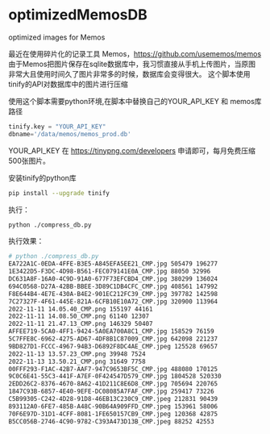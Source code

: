 # optimizedMemosDB
optimized images for Memos

最近在使用碎片化的记录工具 Memos，https://github.com/usememos/memos 
由于Memos把图片保存在sqlite数据库中，我习惯直接从手机上传图片，当原图非常大且使用时间久了图片非常多的时候，数据库会变得很大。
这个脚本使用tinify的API对数据库中的图片进行压缩

使用这个脚本需要python环境,在脚本中替换自己的YOUR_API_KEY 和 memos库路径
```python
tinify.key = "YOUR_API_KEY"
dbname='/data/memos/memos_prod.db'
```

YOUR_API_KEY 在 https://tinypng.com/developers 申请即可，每月免费压缩500张图片。

安装tinify的python库
```sh
pip install --upgrade tinify
```

执行：
```sh
python ./compress_db.py

```
执行效果：
```sh
# python ./compress_db.py
EA722A1C-0EDA-4FFE-B3E5-A845EFA5EE21_CMP.jpg 505479 196277
1E3422D5-F3DC-4D98-B561-FEC079141E0A_CMP.jpg 88050 32996
DC631A8F-16A0-4C9D-91A0-677F73EFCBD4_CMP.jpg 380299 136024
694C0568-D27A-42BB-BBEE-3D89C1DB4CFC_CMP.jpg 408561 147992
F8E644B4-4E7E-430A-B4E2-901EC212FC39_CMP.jpg 397782 142598
7C27327F-4F61-445E-821A-6CFB10E10A72_CMP.jpg 320900 113964
2022-11-11 14.05.40_CMP.png 155197 44161
2022-11-11 14.08.50_CMP.png 61140 12307
2022-11-11 21.47.13_CMP.png 146329 50407
AFFEE719-5CA0-4FF1-9424-5A0EA700A8C1_CMP.jpg 158529 76159
5C7FFE8C-6962-4275-AD67-4DF8B1C87009_CMP.jpg 642098 221237
9BD827D1-FCCC-4967-94B3-D6892F8DC4AE_CMP.jpeg 125528 69657
2022-11-13 13.57.23_CMP.png 39948 7524
2022-11-13 13.50.21_CMP.png 31649 7758
00FFF293-F1AC-42B7-AAF7-947C9653BF5C_CMP.jpg 488080 170125
9C0C6E41-55C3-441F-A7EF-0F424547D579_CMP.jpg 1804528 520330
2EDD26C2-8376-4670-8A62-41D211C8E6D8_CMP.jpg 705694 220765
1847C93B-6857-4E40-9EFE-DC08085A7FAF_CMP.jpg 259417 73226
C5B99305-C242-4D28-91D8-46EB13C230C9_CMP.jpeg 212831 90439
893112A0-6FE7-485B-A48C-90B64A909FFD_CMP.jpeg 153961 58006
70F6E97D-31D1-4CFF-8081-1FE650157CB9_CMP.jpeg 120368 42875
B5CC056B-2746-4C90-9782-C393A473D13B_CMP.jpeg 88252 42553
```
